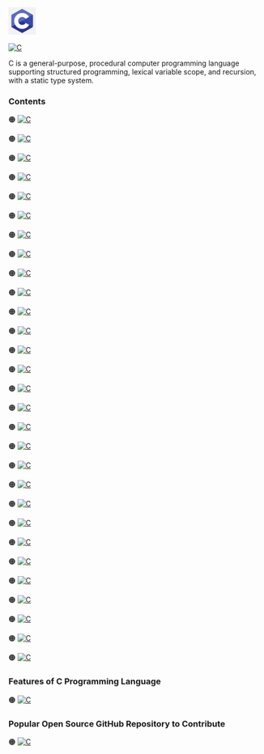 ![C-logo](https://github.com/shafiunmiraz0/C-Crash-Course/blob/main/Asset/2.png)

[![C](https://img.shields.io/badge/C%20Programming-Language-blue?style=for-the-badge)](https://en.wikipedia.org/wiki/C_(programming_language))


C is a general-purpose, procedural computer programming language supporting structured programming, lexical variable scope, and recursion, with a static type system.

### Contents

🟠 [![C](https://img.shields.io/badge/Introduction%20of-C%20Programming%20Language-blue?style=flat)](https://github.com/shafiunmiraz0/C-Crash-Course/tree/main/Introduction)

🟠 [![C](https://img.shields.io/badge/Windows-Setup-blue?style=flat)](https://github.com/shafiunmiraz0/C-Crash-Course/tree/main/Setup)

🟠 [![C](https://img.shields.io/badge/Hello-World-blue?style=flat)](https://github.com/shafiunmiraz0/C-Crash-Course/tree/main/Hello%20World)

🟠 [![C](https://img.shields.io/badge/Drawing%20a-Shape-blue?style=flat)](https://github.com/shafiunmiraz0/C-Crash-Course/tree/main/Drawing%20a%20Shape)

🟠 [![C](https://img.shields.io/badge/Introduction%20of-Variables-blue?style=flat)](https://github.com/shafiunmiraz0/C-Crash-Course/tree/main/Variables)

🟠 [![C](https://img.shields.io/badge/Data-Types-blue?style=flat)](https://github.com/shafiunmiraz0/C-Crash-Course/tree/main/Data%20Types)

🟠 [![C](https://img.shields.io/badge/printf-Statement-blue?style=flat)](https://github.com/shafiunmiraz0/C-Crash-Course/tree/main/Printf)

🟠 [![C](https://img.shields.io/badge/Working%20With-Numbers-blue?style=flat)](https://github.com/shafiunmiraz0/C-Crash-Course/tree/main/Working%20With%20Numbers)

🟠 [![C](https://img.shields.io/badge/Comments%20in-C%20Programming%20Language-blue?style=flat)](https://github.com/shafiunmiraz0/C-Crash-Course/tree/main/Comments)

🟠 [![C](https://img.shields.io/badge/Constants%20in-C%20Programming%20Language-blue?style=flat)](https://github.com/shafiunmiraz0/C-Crash-Course/tree/main/Constants)

🟠 [![C](https://img.shields.io/badge/Getting%20User-Input-blue?style=flat)](https://github.com/shafiunmiraz0/C-Crash-Course/tree/main/Getting%20User%20Input)

🟠 [![C](https://img.shields.io/badge/Building%20a-Basic%20Calculator-blue?style=flat)](https://github.com/shafiunmiraz0/C-Crash-Course/tree/main/Building%20a%20Basic%20Calculator)

🟠 [![C](https://img.shields.io/badge/Building%20a-Mad%20Libs%20Game-blue?style=flat)](https://github.com/shafiunmiraz0/C-Crash-Course/tree/main/Building%20a%20Mad%20Libs%20Game)

🟠 [![C](https://img.shields.io/badge/Introduction%20to-Arrays-blue?style=flat)](https://github.com/shafiunmiraz0/C-Crash-Course/tree/main/Arrays)

🟠 [![C](https://img.shields.io/badge/Introduction%20to-Functions-blue?style=flat)](https://github.com/shafiunmiraz0/C-Crash-Course/tree/main/Functions)

🟠 [![C](https://img.shields.io/badge/Return-Statement-blue?style=flat)](https://github.com/shafiunmiraz0/C-Crash-Course/tree/main/Return%20Statements)

🟠 [![C](https://img.shields.io/badge/If-Statements-blue?style=flat)](https://github.com/shafiunmiraz0/C-Crash-Course/tree/main/If%20Statements)

🟠 [![C](https://img.shields.io/badge/Building%20a-Better%20Calculator-blue?style=flat)](https://github.com/shafiunmiraz0/C-Crash-Course/tree/main/Building%20a%20Better%20Calculator)

🟠 [![C](https://img.shields.io/badge/Switch-Statements-blue?style=flat)](https://github.com/shafiunmiraz0/C-Crash-Course/tree/main/Swittch%20Statements)

🟠 [![C](https://img.shields.io/badge/Introduction%20to-Structs-blue?style=flat)](https://github.com/shafiunmiraz0/C-Crash-Course/tree/main/Structs)

🟠 [![C](https://img.shields.io/badge/While-Loops-blue?style=flat)](https://github.com/shafiunmiraz0/C-Crash-Course/tree/main/While%20Loops)

🟠 [![C](https://img.shields.io/badge/Building%20a-Guessing%20Game-blue?style=flat)](https://github.com/shafiunmiraz0/C-Crash-Course/tree/main/Building%20a%20Guessing%20Game)

🟠 [![C](https://img.shields.io/badge/For-Loops-blue?style=flat)](https://github.com/shafiunmiraz0/C-Crash-Course/tree/main/For%20Loops)

🟠 [![C](https://img.shields.io/badge/2D%20Arrays-&%20Nested%20Loops-blue?style=flat)](https://github.com/shafiunmiraz0/C-Crash-Course/tree/main/2D%20Arrays%20%26%20Nested%20Loops)

🟠 [![C](https://img.shields.io/badge/Memory-Addresses-blue?style=flat)](https://github.com/shafiunmiraz0/C-Crash-Course/tree/main/Memory%20Addresses)

🟠 [![C](https://img.shields.io/badge/Introduction%20to-Pointers-blue?style=flat)](https://github.com/shafiunmiraz0/C-Crash-Course/tree/main/Pointers)

🟠 [![C](https://img.shields.io/badge/Dereferencing-Pointers-blue?style=flat)](https://github.com/shafiunmiraz0/C-Crash-Course/tree/main/Dereferencing%20Pointers)

🟠 [![C](https://img.shields.io/badge/Writing-Files-blue?style=flat)](https://github.com/shafiunmiraz0/C-Crash-Course/tree/main/Writing%20Files)

🟠 [![C](https://img.shields.io/badge/Reading-Files-blue?style=flat)](https://github.com/shafiunmiraz0/C-Crash-Course/tree/main/Reading%20Files)

### Features of C Programming Language

🟠 [![C](https://img.shields.io/badge/System-Programming-blue?style=flat)]()

### Popular Open Source GitHub Repository to Contribute

🟠 [![C](https://img.shields.io/badge/Linux-Kernel-blue?style=flat)](https://github.com/torvalds/linux)
